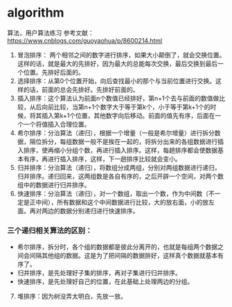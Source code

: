 # algorithm
算法，用户算法练习
参考文献：
https://www.cnblogs.com/guoyaohua/p/8600214.html

1. 冒泡排序： 两个相邻之间的数字进行排序，如果大小颠倒了，就会交换位置。这样的话，就是最大的先排好，因为最大的总能每次交换，最后交换到最后一个位置。先排好后面的。
2. 选择排序：从第0个位置开始，向后查找最小的那个与当前位置进行交换。这样的话，前面的总会先排好。先排好前面的。
3. 插入排序：这个算法认为前面n个数值已经排好，第n+1个去与前面的数值做比较，从后向前比较，当第n+1个数字大于等于第k个，小于等于第k+1个的时候，将其插入第k+1个位置，其他数字向后移动。前面的值先有序，后面在一个一个将值插入合理位置。
4. 希尔排序：分治算法（递归），根据一个增量（一般是希尔增量）进行拆分数据，隔位拆分，每组数据一般不是挨在一起的，将拆分出来的各组数据进行插入排序，使再缩小分组个数，再进行插入排序。这样，每趟排序都会使数据基本有序，再进行插入排序，这样，下一趟排序比较就会变小。
5. 归并排序：分治算法（递归），将数组分成两组，分别对两组数据进行递归，归并排序。递归回来，这两组数是各自有序的，之后开辟一个空间，对两个数组中的数据进行归并排序。
6. 快速排序：分治算法（递归），对一个数组，取出一个数，作为中间数（不一定是正中间），所有数据和这个中间数据进行比较，大的放右面，小的放左面。再对两边的数据分别递归进行快速排序。

### 三个递归相关算法的区别：
* 希尔排序，拆分时，各个组的数据都是彼此分离开的，也就是每组两个数据之间会间隔其他组的数据。这是为了把间隔的数据排好，这样真个数据就基本有序了。
* 归并排序，是先处理好子集的排序，再对子集进行归并排序。
* 快速排序，是先处理好自己的位置，在此基础上处理两边的分组。

7. 堆排序：因为树没弄太明白，先放一放。
